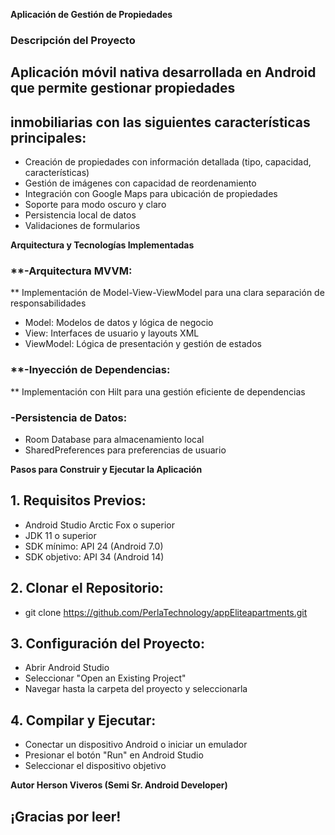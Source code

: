 **Aplicación de Gestión de Propiedades**

### Descripción del Proyecto

## Aplicación móvil nativa desarrollada en Android que permite gestionar propiedades

## inmobiliarias con las siguientes características principales:

- Creación de propiedades con información detallada (tipo, capacidad, características)
- Gestión de imágenes con capacidad de reordenamiento
- Integración con Google Maps para ubicación de propiedades
- Soporte para modo oscuro y claro
- Persistencia local de datos
- Validaciones de formularios

**Arquitectura y Tecnologías Implementadas**

### **-Arquitectura MVVM:
** Implementación de Model-View-ViewModel para una clara separación de responsabilidades

- Model: Modelos de datos y lógica de negocio
- View: Interfaces de usuario y layouts XML
- ViewModel: Lógica de presentación y gestión de estados

### **-Inyección de Dependencias:
** Implementación con Hilt para una gestión eficiente de dependencias

### **-Persistencia de Datos:**

- Room Database para almacenamiento local
- SharedPreferences para preferencias de usuario

**Pasos para Construir y Ejecutar la Aplicación**

## 1. Requisitos Previos:

- Android Studio Arctic Fox o superior
- JDK 11 o superior
- SDK mínimo: API 24 (Android 7.0)
- SDK objetivo: API 34 (Android 14)

## 2. Clonar el Repositorio:

- git clone https://github.com/PerlaTechnology/appEliteapartments.git

## 3. Configuración del Proyecto:

- Abrir Android Studio
- Seleccionar "Open an Existing Project"
- Navegar hasta la carpeta del proyecto y seleccionarla

## 4. Compilar y Ejecutar:

- Conectar un dispositivo Android o iniciar un emulador
- Presionar el botón "Run" en Android Studio
- Seleccionar el dispositivo objetivo

**Autor
Herson Viveros (Semi Sr. Android Developer)**

## ¡Gracias por leer!